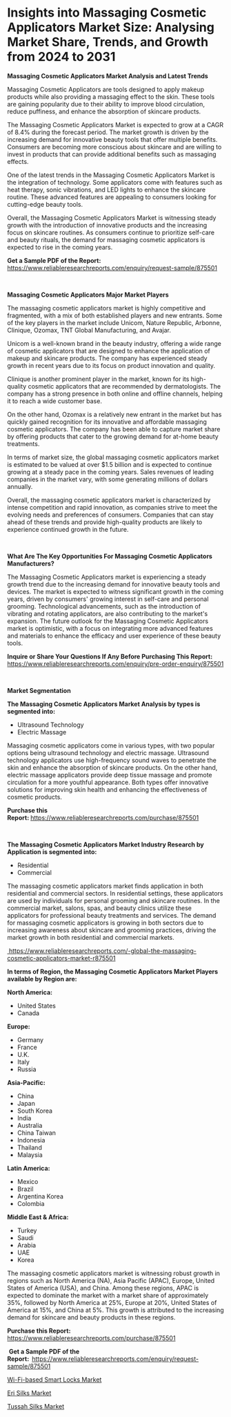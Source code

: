 <p><h1>Insights into Massaging Cosmetic Applicators Market Size: Analysing Market Share, Trends, and Growth from 2024 to 2031</h1></p><p><strong>Massaging Cosmetic Applicators Market Analysis and Latest Trends</strong></p>
<p><p>Massaging Cosmetic Applicators are tools designed to apply makeup products while also providing a massaging effect to the skin. These tools are gaining popularity due to their ability to improve blood circulation, reduce puffiness, and enhance the absorption of skincare products.</p><p>The Massaging Cosmetic Applicators Market is expected to grow at a CAGR of 8.4% during the forecast period. The market growth is driven by the increasing demand for innovative beauty tools that offer multiple benefits. Consumers are becoming more conscious about skincare and are willing to invest in products that can provide additional benefits such as massaging effects.</p><p>One of the latest trends in the Massaging Cosmetic Applicators Market is the integration of technology. Some applicators come with features such as heat therapy, sonic vibrations, and LED lights to enhance the skincare routine. These advanced features are appealing to consumers looking for cutting-edge beauty tools.</p><p>Overall, the Massaging Cosmetic Applicators Market is witnessing steady growth with the introduction of innovative products and the increasing focus on skincare routines. As consumers continue to prioritize self-care and beauty rituals, the demand for massaging cosmetic applicators is expected to rise in the coming years.</p></p>
<p><strong>Get a Sample PDF of the Report:&nbsp;</strong> <a href="https://www.reliableresearchreports.com/enquiry/request-sample/875501">https://www.reliableresearchreports.com/enquiry/request-sample/875501</a></p>
<p>&nbsp;</p>
<p><strong>Massaging Cosmetic Applicators Major Market Players</strong></p>
<p><p>The massaging cosmetic applicators market is highly competitive and fragmented, with a mix of both established players and new entrants. Some of the key players in the market include Unicom, Nature Republic, Arbonne, Clinique, Ozomax, TNT Global Manufacturing, and Avajar.</p><p>Unicom is a well-known brand in the beauty industry, offering a wide range of cosmetic applicators that are designed to enhance the application of makeup and skincare products. The company has experienced steady growth in recent years due to its focus on product innovation and quality.</p><p>Clinique is another prominent player in the market, known for its high-quality cosmetic applicators that are recommended by dermatologists. The company has a strong presence in both online and offline channels, helping it to reach a wide customer base.</p><p>On the other hand, Ozomax is a relatively new entrant in the market but has quickly gained recognition for its innovative and affordable massaging cosmetic applicators. The company has been able to capture market share by offering products that cater to the growing demand for at-home beauty treatments.</p><p>In terms of market size, the global massaging cosmetic applicators market is estimated to be valued at over $1.5 billion and is expected to continue growing at a steady pace in the coming years. Sales revenues of leading companies in the market vary, with some generating millions of dollars annually.</p><p>Overall, the massaging cosmetic applicators market is characterized by intense competition and rapid innovation, as companies strive to meet the evolving needs and preferences of consumers. Companies that can stay ahead of these trends and provide high-quality products are likely to experience continued growth in the future.</p></p>
<p>&nbsp;</p>
<p><strong>What Are The Key Opportunities For Massaging Cosmetic Applicators Manufacturers?</strong></p>
<p><p>The Massaging Cosmetic Applicators market is experiencing a steady growth trend due to the increasing demand for innovative beauty tools and devices. The market is expected to witness significant growth in the coming years, driven by consumers' growing interest in self-care and personal grooming. Technological advancements, such as the introduction of vibrating and rotating applicators, are also contributing to the market's expansion. The future outlook for the Massaging Cosmetic Applicators market is optimistic, with a focus on integrating more advanced features and materials to enhance the efficacy and user experience of these beauty tools.</p></p>
<p><strong>Inquire or Share Your Questions If Any Before Purchasing This Report:</strong> <a href="https://www.reliableresearchreports.com/enquiry/pre-order-enquiry/875501">https://www.reliableresearchreports.com/enquiry/pre-order-enquiry/875501</a></p>
<p>&nbsp;</p>
<p><strong>Market Segmentation</strong></p>
<p><strong>The Massaging Cosmetic Applicators Market Analysis by types is segmented into:</strong></p>
<p><ul><li>Ultrasound Technology</li><li>Electric Massage</li></ul></p>
<p><p>Massaging cosmetic applicators come in various types, with two popular options being ultrasound technology and electric massage. Ultrasound technology applicators use high-frequency sound waves to penetrate the skin and enhance the absorption of skincare products. On the other hand, electric massage applicators provide deep tissue massage and promote circulation for a more youthful appearance. Both types offer innovative solutions for improving skin health and enhancing the effectiveness of cosmetic products.</p></p>
<p><strong>Purchase this Report:&nbsp;</strong><a href="https://www.reliableresearchreports.com/purchase/875501">https://www.reliableresearchreports.com/purchase/875501</a></p>
<p>&nbsp;</p>
<p><strong>The Massaging Cosmetic Applicators Market Industry Research by Application is segmented into:</strong></p>
<p><ul><li>Residential</li><li>Commercial</li></ul></p>
<p><p>The massaging cosmetic applicators market finds application in both residential and commercial sectors. In residential settings, these applicators are used by individuals for personal grooming and skincare routines. In the commercial market, salons, spas, and beauty clinics utilize these applicators for professional beauty treatments and services. The demand for massaging cosmetic applicators is growing in both sectors due to increasing awareness about skincare and grooming practices, driving the market growth in both residential and commercial markets.</p></p>
<p><a href="https://www.reliableresearchreports.com/-global-the-massaging-cosmetic-applicators-market-r875501">&nbsp;https://www.reliableresearchreports.com/-global-the-massaging-cosmetic-applicators-market-r875501</a></p>
<p><strong>In terms of Region, the Massaging Cosmetic Applicators Market Players available by Region are:</strong></p>
<p>
    <p> <strong> North America: </strong>
        <ul>
            <li>United States</li>
            <li>Canada</li>
        </ul>
        </p> 
    <p> <strong> Europe: </strong>
        <ul>
            <li>Germany</li>
            <li>France</li>
            <li>U.K.</li>
            <li>Italy</li>
            <li>Russia</li>
        </ul>
        </p> 
    <p> <strong> Asia-Pacific: </strong>
        <ul>
            <li>China</li>
            <li>Japan</li>
            <li>South Korea</li>
            <li>India</li>
            <li>Australia</li>
            <li>China Taiwan</li>
            <li>Indonesia</li>
            <li>Thailand</li>
            <li>Malaysia</li>
        </ul>
        </p> 
    <p> <strong> Latin America: </strong>
        <ul>
            <li>Mexico</li>
            <li>Brazil</li>
            <li>Argentina Korea</li>
            <li>Colombia</li>
        </ul>
        </p> 
    <p> <strong> Middle East & Africa: </strong>
        <ul>
            <li>Turkey</li>
            <li>Saudi</li>
            <li>Arabia</li>
            <li>UAE</li>
            <li>Korea</li>
        </ul>
    </p>
    </p>
<p><p>The massaging cosmetic applicators market is witnessing robust growth in regions such as North America (NA), Asia Pacific (APAC), Europe, United States of America (USA), and China. Among these regions, APAC is expected to dominate the market with a market share of approximately 35%, followed by North America at 25%, Europe at 20%, United States of America at 15%, and China at 5%. This growth is attributed to the increasing demand for skincare and beauty products in these regions.</p></p>
<p><strong>Purchase this Report: </strong><a href="https://www.reliableresearchreports.com/purchase/875501">https://www.reliableresearchreports.com/purchase/875501</a></p>
<p>&nbsp;<strong>Get a Sample PDF of the Report:&nbsp;&nbsp;</strong><a href="https://www.reliableresearchreports.com/enquiry/request-sample/875501">https://www.reliableresearchreports.com/enquiry/request-sample/875501</a></p>
<p><strong></strong></p>
<p><p><a href="https://github.com/dylanObrien626/Market-Research-Report-List-1/blob/main/wi-fi-based-smart-locks-market.md">Wi-Fi-based Smart Locks Market</a></p><p><a href="https://github.com/qndifksd5/Market-Research-Report-List-1/blob/main/eri-silks-market.md">Eri Silks Market</a></p><p><a href="https://github.com/JameTravis/Market-Research-Report-List-6/blob/main/tussah-silks-market.md">Tussah Silks Market</a></p></p>